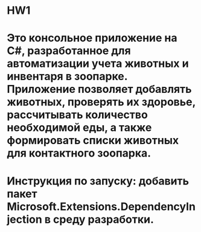 # HW1
# Это консольное приложение на C#, разработанное для автоматизации учета животных и инвентаря в зоопарке. Приложение позволяет добавлять животных, проверять их здоровье, рассчитывать количество необходимой еды, а также формировать списки животных для контактного зоопарка.
# Инструкция по запуску: добавить пакет Microsoft.Extensions.DependencyInjection в среду разработки.
